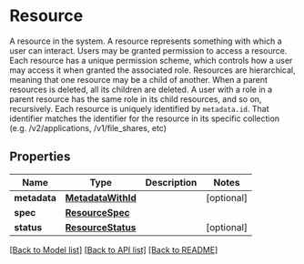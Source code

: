 # Resource

A resource in the system. A resource represents something with which a user can interact. Users may be granted permission to access a resource. Each resource has a unique permission scheme, which controls how a user may access it when granted the associated role. Resources are hierarchical, meaning that one resource may be a child of another. When a parent resources is deleted, all its children are deleted. A user with a role in a parent resource has the same role in its child resources, and so on, recursively.  Each resource is uniquely identified by `metadata.id`. That identifier matches the identifier for the resource in its specific collection (e.g. /v2/applications, /v1/file_shares, etc) 
## Properties
Name | Type | Description | Notes
------------ | ------------- | ------------- | -------------
**metadata** | [**MetadataWithId**](MetadataWithId.md) |  | [optional] 
**spec** | [**ResourceSpec**](ResourceSpec.md) |  | 
**status** | [**ResourceStatus**](ResourceStatus.md) |  | [optional] 

[[Back to Model list]](../README.md#documentation-for-models) [[Back to API list]](../README.md#documentation-for-api-endpoints) [[Back to README]](../README.md)


